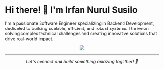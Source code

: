 # Hi there! 👋 I'm Irfan Nurul Susilo

I'm a passionate Software Engineer specializing in Backend Development, dedicated to building scalable, efficient, and robust systems. I thrive on solving complex technical challenges and creating innovative solutions that drive real-world impact.

<p align="center">
  <a href="https://skillicons.dev">
    <img src="https://skillicons.dev/icons?i=git,linux,nodejs,js,typescript,go,bun,redis,mongodb,mysql,sequelize,expressjs,elysia,docker,rabbitmq" />
  </a>
</p>

---

<div align="center">
  <i>Let's connect and build something amazing together! 🚀</i>
</div>
